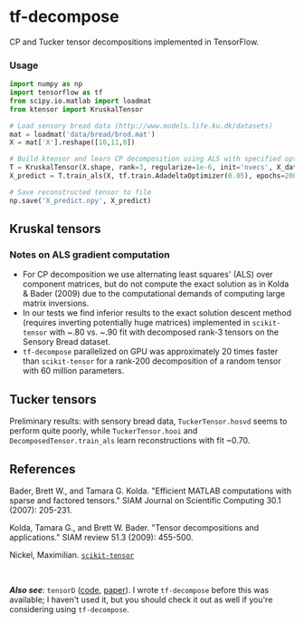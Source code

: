 # tf-decompose

CP and Tucker tensor decompositions implemented in TensorFlow.


### Usage

```python
import numpy as np
import tensorflow as tf
from scipy.io.matlab import loadmat
from ktensor import KruskalTensor

# Load sensory bread data (http://www.models.life.ku.dk/datasets)
mat = loadmat('data/bread/brod.mat')
X = mat['X'].reshape([10,11,8])

# Build ktensor and learn CP decomposition using ALS with specified optimizer
T = KruskalTensor(X.shape, rank=3, regularize=1e-6, init='nvecs', X_data=X)
X_predict = T.train_als(X, tf.train.AdadeltaOptimizer(0.05), epochs=20000)

# Save reconstructed tensor to file
np.save('X_predict.npy', X_predict)
```


## Kruskal tensors

<!--

*Input*: $\X \in \mathbb{R}^{d_1, ..., d_N}$
*Output*: $U_1 \in \mathbb{R}^{r \times d_1}


general problem:
    min_\X* ||\X - \X*||  


with:
    \X* = [\![  \lambda ;  U_1, ..., U_N  ]\!]
      &\triangleq sum_{r=1}^R \lambda_r  \lambda_r  \  u_1_r  \odot u_2_r \odot ... \odot u_N_r
      &= U_1 \Lambda ( U_N  \cdot  U_{N-1}  \cdot  U_{N-2} \cdot ...  \cdot  U_2 ) ^T


ALS formulation of problem:
    min_U_i* || X  -  U_i \Lambda (U_1 \cdot ... \cdot U_{n-1} \cdot U_{n+1} \cdot ... \cdot U_N)^T ||_F



 -->





### Notes on ALS gradient computation

- For CP decomposition we use alternating least squares' (ALS) over component matrices, but do not compute the exact solution as in Kolda & Bader (2009) due to the computational demands of computing large matrix inversions.
- In our tests we find inferior results to the exact solution descent method (requires inverting potentially huge matrices) implemented in `scikit-tensor` with ~.80 vs. ~.90 fit with decomposed rank-3 tensors on the Sensory Bread dataset.
- `tf-decompose` parallelized on GPU was approximately 20 times faster than `scikit-tensor` for a rank-200 decomposition of a random tensor with 60 million parameters.



## Tucker tensors

Preliminary results: with sensory bread data, `TuckerTensor.hosvd` seems to perform quite poorly, while `TuckerTensor.hooi` and `DecomposedTensor.train_als` learn reconstructions with fit ~0.70.



## References

Bader, Brett W., and Tamara G. Kolda. "Efficient MATLAB computations with sparse and factored tensors." SIAM Journal on Scientific Computing 30.1 (2007): 205-231.

Kolda, Tamara G., and Brett W. Bader. "Tensor decompositions and applications." SIAM review 51.3 (2009): 455-500.

Nickel, Maximilian. [`scikit-tensor`](https://github.com/mnick/scikit-tensor)

<br>

***Also see***: `tensorD` ([code](https://github.com/Large-Scale-Tensor-Decomposition/tensorD), [paper](https://www.sciencedirect.com/science/article/pii/S0925231218310178)). I wrote `tf-decompose` before this was available; I haven't used it, but you should check it out as well if you're considering using `tf-decompose`.

